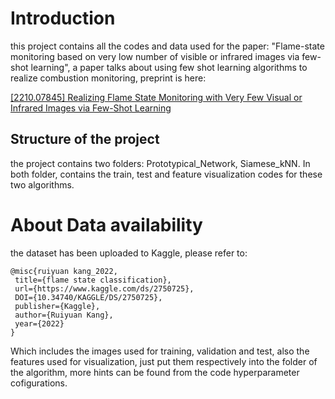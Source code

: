 # Introduction

this project contains all the codes and data used for the paper: "Flame-state monitoring based on very low number of visible or infrared images via few-shot learning", a paper talks about using few shot learning algorithms to realize combustion monitoring, preprint is here:

[[2210.07845] Realizing Flame State Monitoring with Very Few Visual or Infrared Images via Few-Shot Learning](https://arxiv.org/abs/2210.07845) 

## Structure of the project

the project contains two folders: Prototypical_Network, Siamese_kNN. In both folder, contains the train, test and feature visualization codes for these two algorithms.

# About Data availability

the dataset has been uploaded to Kaggle, please refer to:

```
@misc{ruiyuan kang_2022,
 title={flame state classification},
 url={https://www.kaggle.com/ds/2750725},
 DOI={10.34740/KAGGLE/DS/2750725},
 publisher={Kaggle},
 author={Ruiyuan Kang},
 year={2022}
}
```

Which includes the images used for training, validation and test, also the features used for visualization, just put them respectively into the folder of the algorithm, more hints can be found from the code hyperparameter cofigurations.
